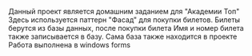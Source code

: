 Данный проект является домашним заданием для "Академии Топ"
Здесь используется паттерн "Фасад" для покупки билетов. Билеты берутся из базы данных, после покупки билета Имя и номер билета также записывается в базу. 
Сама база также находится в проекте
Работа выполнена в windows forms
